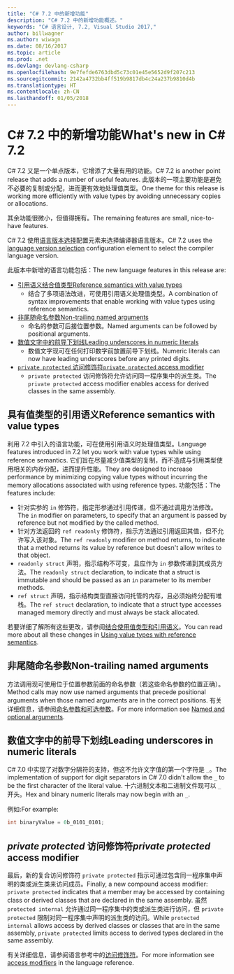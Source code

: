 ```yaml
---
title: "C# 7.2 中的新增功能"
description: "C# 7.2 中的新增功能概述。"
keywords: "C# 语言设计, 7.2, Visual Studio 2017,"
author: billwagner
ms.author: wiwagn
ms.date: 08/16/2017
ms.topic: article
ms.prod: .net
ms.devlang: devlang-csharp
ms.openlocfilehash: 9e7fefde6763dbd5c73c01e45e5652d9f207c213
ms.sourcegitcommit: 2142a4732bb4ff519b9817db4c24a237b9810d4b
ms.translationtype: HT
ms.contentlocale: zh-CN
ms.lasthandoff: 01/05/2018
---
```

# <a name="whats-new-in-c-72"></a><span data-ttu-id="0b6d5-104">C# 7.2 中的新增功能</span><span class="sxs-lookup"><span data-stu-id="0b6d5-104">What's new in C# 7.2</span></span>

<span data-ttu-id="0b6d5-105">C# 7.2 又是一个单点版本，它增添了大量有用的功能。</span><span class="sxs-lookup"><span data-stu-id="0b6d5-105">C# 7.2 is another point release that adds a number of useful features.</span></span>
<span data-ttu-id="0b6d5-106">此版本的一项主要功能是避免不必要的复制或分配，进而更有效地处理值类型。</span><span class="sxs-lookup"><span data-stu-id="0b6d5-106">One theme for this release is working more efficiently with value types by avoiding unnecessary copies or allocations.</span></span> 

<span data-ttu-id="0b6d5-107">其余功能很微小，但值得拥有。</span><span class="sxs-lookup"><span data-stu-id="0b6d5-107">The remaining features are small, nice-to-have features.</span></span>

<span data-ttu-id="0b6d5-108">C# 7.2 使用[语言版本选择](csharp-7-1.md#language-version-selection)配置元素来选择编译器语言版本。</span><span class="sxs-lookup"><span data-stu-id="0b6d5-108">C# 7.2 uses the [language version selection](csharp-7-1.md#language-version-selection) configuration element to select the compiler language version.</span></span>

<span data-ttu-id="0b6d5-109">此版本中新增的语言功能包括：</span><span class="sxs-lookup"><span data-stu-id="0b6d5-109">The new language features in this release are:</span></span>

* [<span data-ttu-id="0b6d5-110">引用语义结合值类型</span><span class="sxs-lookup"><span data-stu-id="0b6d5-110">Reference semantics with value types</span></span>](#reference-semantics-with-value-types)
  - <span data-ttu-id="0b6d5-111">结合了多项语法改进，可使用引用语义处理值类型。</span><span class="sxs-lookup"><span data-stu-id="0b6d5-111">A combination of syntax improvements that enable working with value types using reference semantics.</span></span>
* [<span data-ttu-id="0b6d5-112">非尾随命名参数</span><span class="sxs-lookup"><span data-stu-id="0b6d5-112">Non-trailing named arguments</span></span>](#non-trailing-named-arguments)
  - <span data-ttu-id="0b6d5-113">命名的参数可后接位置参数。</span><span class="sxs-lookup"><span data-stu-id="0b6d5-113">Named arguments can be followed by positional arguments.</span></span>
* [<span data-ttu-id="0b6d5-114">数值文字中的前导下划线</span><span class="sxs-lookup"><span data-stu-id="0b6d5-114">Leading underscores in numeric literals</span></span>](#leading-underscores-in-numeric-literals)
  - <span data-ttu-id="0b6d5-115">数值文字现可在任何打印数字前放置前导下划线。</span><span class="sxs-lookup"><span data-stu-id="0b6d5-115">Numeric literals can now have leading underscores before any printed digits.</span></span>
* [<span data-ttu-id="0b6d5-116">`private protected` 访问修饰符</span><span class="sxs-lookup"><span data-stu-id="0b6d5-116">`private protected` access modifier</span></span>](#private-protected)
  - <span data-ttu-id="0b6d5-117">`private protected` 访问修饰符允许访问同一程序集中的派生类。</span><span class="sxs-lookup"><span data-stu-id="0b6d5-117">The `private protected` access modifier enables access for derived classes in the same assembly.</span></span>

## <a name="reference-semantics-with-value-types"></a><span data-ttu-id="0b6d5-118">具有值类型的引用语义</span><span class="sxs-lookup"><span data-stu-id="0b6d5-118">Reference semantics with value types</span></span>

<span data-ttu-id="0b6d5-119">利用 7.2 中引入的语言功能，可在使用引用语义时处理值类型。</span><span class="sxs-lookup"><span data-stu-id="0b6d5-119">Language features introduced in 7.2 let you work with value types while using reference semantics.</span></span> <span data-ttu-id="0b6d5-120">它们旨在尽量减少值类型的复制，而不造成与引用类型使用相关的内存分配，进而提升性能。</span><span class="sxs-lookup"><span data-stu-id="0b6d5-120">They are designed to increase performance by minimizing copying value types without incurring the memory allocations associated with using reference types.</span></span> <span data-ttu-id="0b6d5-121">功能包括：</span><span class="sxs-lookup"><span data-stu-id="0b6d5-121">The features include:</span></span>

 - <span data-ttu-id="0b6d5-122">针对实参的 `in` 修饰符，指定形参通过引用传递，但不通过调用方法修改。</span><span class="sxs-lookup"><span data-stu-id="0b6d5-122">The `in` modifier on parameters, to specify that an argument is passed by reference but not modified by the called method.</span></span>
 - <span data-ttu-id="0b6d5-123">针对方法返回的 `ref readonly` 修饰符，指示方法通过引用返回其值，但不允许写入该对象。</span><span class="sxs-lookup"><span data-stu-id="0b6d5-123">The `ref readonly` modifier on method returns, to indicate that a method returns its value by reference but doesn't allow writes to that object.</span></span>
 - <span data-ttu-id="0b6d5-124">`readonly struct` 声明，指示结构不可变，且应作为 `in` 参数传递到其成员方法。</span><span class="sxs-lookup"><span data-stu-id="0b6d5-124">The `readonly struct` declaration, to indicate that a struct is immutable and should be passed as an `in` parameter to its member methods.</span></span>
 - <span data-ttu-id="0b6d5-125">`ref struct` 声明，指示结构类型直接访问托管的内存，且必须始终分配有堆栈。</span><span class="sxs-lookup"><span data-stu-id="0b6d5-125">The `ref struct` declaration, to indicate that a struct type accesses managed memory directly and must always be stack allocated.</span></span>

<span data-ttu-id="0b6d5-126">若要详细了解所有这些更改，请参阅[结合使用值类型和引用语义](../reference-semantics-with-value-types.md)。</span><span class="sxs-lookup"><span data-stu-id="0b6d5-126">You can read more about all these changes in [Using value types with reference semantics](../reference-semantics-with-value-types.md).</span></span>

## <a name="non-trailing-named-arguments"></a><span data-ttu-id="0b6d5-127">非尾随命名参数</span><span class="sxs-lookup"><span data-stu-id="0b6d5-127">Non-trailing named arguments</span></span>

<span data-ttu-id="0b6d5-128">方法调用现可使用位于位置参数前面的命名参数（若这些命名参数的位置正确）。</span><span class="sxs-lookup"><span data-stu-id="0b6d5-128">Method calls may now use named arguments that precede positional arguments when those named arguments are in the correct positions.</span></span> <span data-ttu-id="0b6d5-129">有关详细信息，请参阅[命名参数和可选参数](../programming-guide/classes-and-structs/named-and-optional-arguments.md)。</span><span class="sxs-lookup"><span data-stu-id="0b6d5-129">For more information see [Named and optional arguments](../programming-guide/classes-and-structs/named-and-optional-arguments.md).</span></span>

## <a name="leading-underscores-in-numeric-literals"></a><span data-ttu-id="0b6d5-130">数值文字中的前导下划线</span><span class="sxs-lookup"><span data-stu-id="0b6d5-130">Leading underscores in numeric literals</span></span>

<span data-ttu-id="0b6d5-131">C# 7.0 中实现了对数字分隔符的支持，但这不允许文字值的第一个字符是 `_`。</span><span class="sxs-lookup"><span data-stu-id="0b6d5-131">The implementation of support for digit separators in C# 7.0 didn't allow the `_` to be the first character of the literal value.</span></span> <span data-ttu-id="0b6d5-132">十六进制文本和二进制文件现可以 `_` 开头。</span><span class="sxs-lookup"><span data-stu-id="0b6d5-132">Hex and binary numeric literals may now begin with an `_`.</span></span> 

<span data-ttu-id="0b6d5-133">例如:</span><span class="sxs-lookup"><span data-stu-id="0b6d5-133">For example:</span></span>

```csharp
int binaryValue = 0b_0101_0101;
```

## <a name="private-protected-access-modifier"></a><span data-ttu-id="0b6d5-134">_private protected_ 访问修饰符</span><span class="sxs-lookup"><span data-stu-id="0b6d5-134">_private protected_ access modifier</span></span>

<span data-ttu-id="0b6d5-135">最后，新的复合访问修饰符 `private protected` 指示可通过包含同一程序集中声明的类或派生类来访问成员。</span><span class="sxs-lookup"><span data-stu-id="0b6d5-135">Finally, a new compound access modifier: `private protected` indicates that a member may be accessed by containing class or derived classes that are declared in the same assembly.</span></span> <span data-ttu-id="0b6d5-136">虽然 `protected internal` 允许通过同一程序集中的类或派生类进行访问，但 `private protected` 限制对同一程序集中声明的派生类的访问。</span><span class="sxs-lookup"><span data-stu-id="0b6d5-136">While `protected internal` allows access by derived classes or classes that are in the same assembly, `private protected` limits access to derived types declared in the same assembly.</span></span>

<span data-ttu-id="0b6d5-137">有关详细信息，请参阅语言参考中的[访问修饰符](../language-reference/keywords/access-modifiers.md)。</span><span class="sxs-lookup"><span data-stu-id="0b6d5-137">For more information see [access modifiers](../language-reference/keywords/access-modifiers.md) in the language reference.</span></span>
